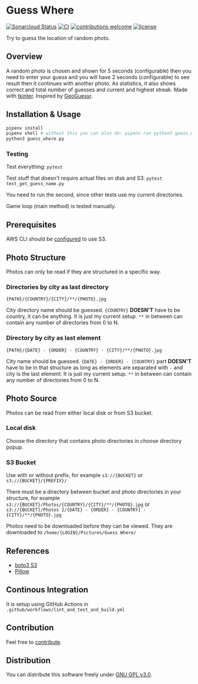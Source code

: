 # Guess Where

[![Sonarcloud Status](https://sonarcloud.io/api/project_badges/measure?project=berkerol_guess-where&metric=alert_status)](https://sonarcloud.io/dashboard?id=berkerol_guess-where)
[![CI](https://github.com/berkerol/guess-where/actions/workflows/lint_and_test_and_build.yml/badge.svg?branch=master)](https://github.com/berkerol/guess-where/actions/workflows/lint_and_test_and_build.yml)
[![contributions welcome](https://img.shields.io/badge/contributions-welcome-brightgreen.svg)](https://github.com/berkerol/guess-where/issues)
[![license](https://img.shields.io/badge/license-GNU%20GPL%20v3.0-blue.svg)](https://github.com/berkerol/guess-where/blob/master/LICENSE)

Try to guess the location of random photo.

## Overview

A random photo is chosen and shown for 5 seconds (configurable) then you need to enter your guess and you will have 2 seconds (configurable) to see result then it continues with another photo. As statistics, it also shows correct and total number of guesses and current and highest streak. Made with [tkinter](https://docs.python.org/3/library/tkinter.html). Inspired by [GeoGuessr](https://www.geoguessr.com).

## Installation & Usage

```sh
pipenv install
pipenv shell # without this you can also do: pipenv run python3 guess_where.py
python3 guess_where.py
```

### Testing

Test everything: `pytest`

Test stuff that doesn't require actual files on disk and S3: `pytest test_get_guess_name.py`

You need to run the second, since other tests use my current directories.

Game loop (main method) is tested manually.

## Prerequisites

AWS CLI should be [configured](https://docs.aws.amazon.com/cli/latest/userguide/cli-chap-configure.html) to use S3.

## Photo Structure

Photos can only be read if they are structured in a specific way.

### Directories by city as last directory

`{PATH}/{COUNTRY}/{CITY}/**/{PHOTO}.jpg`

City directory name should be guessed. `{COUNTRY}` **DOESN'T** have to be country, it can be anything. It is just my current setup. `**` in between can contain any number of directories from 0 to N.

### Directory by city as last element

`{PATH}/{DATE} - {ORDER} - {COUNTRY} - {CITY}/**/{PHOTO}.jpg`

City name should be guessed. `{DATE} - {ORDER} - {COUNTRY}` part **DOESN'T** have to be in that structure as long as elements are separated with ` - ` and city is the last element. It is just my current setup. `**` in between can contain any number of directories from 0 to N.

## Photo Source

Photos can be read from either local disk or from S3 bucket.

### Local disk

Choose the directory that contains photo directories in choose directory popup.

### S3 Bucket

Use with or without prefix, for example `s3://{BUCKET}` or `s3://{BUCKET}/{PREFIX}/`

There must be a directory between bucket and photo directories in your structure, for example `s3://{BUCKET}/Photos/{COUNTRY}/{CITY}/**/{PHOTO}.jpg` or `s3://{BUCKET}/Photos 2/{DATE} - {ORDER} - {COUNTRY} - {CITY}/**/{PHOTO}.jpg`

Photos need to be downloaded before they can be viewed. They are downloaded to `/home/{LOGIN}/Pictures/Guess Where/`

## References

* [boto3 S3](https://boto3.amazonaws.com/v1/documentation/api/latest/reference/services/s3.html)
* [Pillow](https://pillow.readthedocs.io/en/stable)

## Continous Integration

It is setup using GitHub Actions in `.github/workflows/lint_and_test_and_build.yml`

## Contribution

Feel free to [contribute](https://github.com/berkerol/guess-where/issues).

## Distribution

You can distribute this software freely under [GNU GPL v3.0](https://github.com/berkerol/guess-where/blob/master/LICENSE).
